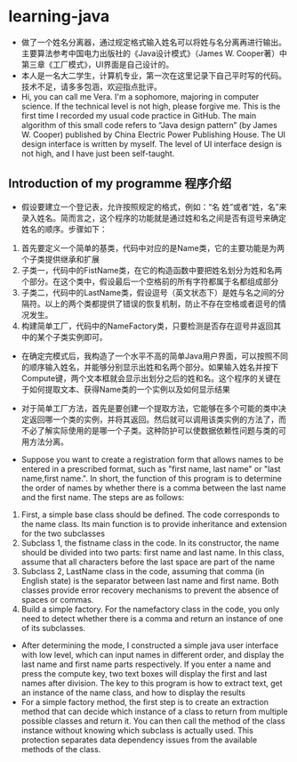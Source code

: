# learning-java
* 做了一个姓名分离器，通过规定格式输入姓名可以将姓与名分离再进行输出。主要算法参考中国电力出版社的《Java设计模式》（James W. Cooper著）中第三章《工厂模式》，UI界面是自己设计的。
* 本人是一名大二学生，计算机专业，第一次在这里记录下自己平时写的代码。技术不足，请多多包涵，欢迎指点批评。
* Hi, you can call me Vera. I'm a sophomore, majoring in computer science. If the technical level is not high, please forgive me. This is the first time I recorded my usual code practice in GitHub. The main algorithm of this small code refers to “Java design pattern” (by James W. Cooper) published by China Electric Power Publishing House. The UI design interface is written by myself. The level of UI interface design is not high, and I have just been self-taught.
## Introduction of my programme 程序介绍
* 假设要建立一个登记表，允许按照规定的格式，例如：“名 姓”或者“姓，名”来录入姓名。简而言之，这个程序的功能就是通过姓和名之间是否有逗号来确定姓名的顺序。步骤如下：
1. 首先要定义一个简单的基类，代码中对应的是Name类，它的主要功能是为两个子类提供继承和扩展
2. 子类一，代码中的FistName类，在它的构造函数中要把姓名划分为姓和名两个部分。在这个类中，假设最后一个空格前的所有字符都属于名都组成部分
3. 子类二，代码中的LastName类，假设逗号（英文状态下）是姓与名之间的分隔符。以上的两个类都提供了错误的恢复机制，防止不存在空格或者逗号的情况发生。
4. 构建简单工厂，代码中的NameFactory类，只要检测是否存在逗号并返回其中的某个子类实例即可。
* 在确定完模式后，我构造了一个水平不高的简单Java用户界面，可以按照不同的顺序输入姓名，并能够分别显示出姓和名两个部分。如果输入姓名并按下Compute键，两个文本框就会显示出划分之后的姓和名。这个程序的关键在于如何提取文本、获得Name类的一个实例以及如何显示结果
* 对于简单工厂方法，首先是要创建一个提取方法，它能够在多个可能的类中决定返回哪一个类的实例，并将其返回。然后就可以调用该类实例的方法了，而不必了解实际使用的是哪一个子类。这种防护可以使数据依赖性问题与类的可用方法分离。

* Suppose you want to create a registration form that allows names to be entered in a prescribed format, such as "first name, last name" or "last name,first name.". In short, the function of this program is to determine the order of names by whether there is a comma between the last name and the first name. The steps are as follows:
1. First, a simple base class should be defined. The code corresponds to the name class. Its main function is to provide inheritance and extension for the two subclasses
2. Subclass 1, the fistname class in the code. In its constructor, the name should be divided into two parts: first name and last name. In this class, assume that all characters before the last space are part of the name
3. Subclass 2, LastName class in the code, assuming that comma (in English state) is the separator between last name and first name. Both classes provide error recovery mechanisms to prevent the absence of spaces or commas.
4. Build a simple factory. For the namefactory class in the code, you only need to detect whether there is a comma and return an instance of one of its subclasses.
* After determining the mode, I constructed a simple java user interface with low level, which can input names in different order, and display the last name and first name parts respectively. If you enter a name and press the compute key, two text boxes will display the first and last names after division. The key to this program is how to extract text, get an instance of the name class, and how to display the results
* For a simple factory method, the first step is to create an extraction method that can decide which instance of a class to return from multiple possible classes and return it. You can then call the method of the class instance without knowing which subclass is actually used. This protection separates data dependency issues from the available methods of the class.
